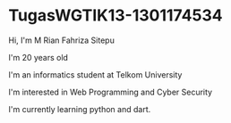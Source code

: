 # TugasWGTIK13-1301174534
Hi, I'm M Rian Fahriza Sitepu

I'm 20 years old

I'm an informatics student at Telkom University

I'm interested in Web Programming and Cyber Security

I'm currently learning python and dart.
